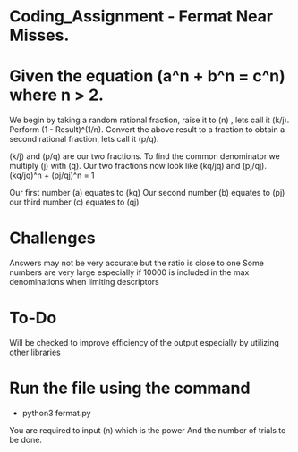 # Coding_Assignment - Fermat Near Misses.

# Given the equation (a^n + b^n = c^n) where n > 2.

  We begin by taking a random rational fraction, raise it to (n) , lets call it (k/j).
  Perform (1 - Result)^(1/n).
  Convert the above result to a fraction to obtain a second rational fraction, lets call it (p/q).
  
  (k/j) and (p/q) are our two fractions.
  To find the common denominator we multiply (j) with (q).
  Our two fractions now look like (kq/jq) and (pj/qj).
  (kq/jq)^n + (pj/qj)^n = 1
  
  Our first number (a) equates to (kq)
  Our second number (b) equates to (pj)
  our third number (c) equates to (qj)
  
# Challenges
  Answers may not be very accurate but the ratio is close to one
  Some numbers are very large especially if 10000 is included in the max denominations when limiting descriptors
 
 # To-Do
  Will be checked to improve efficiency of the output especially by utilizing other libraries
  
# Run the file using the command
 - python3 fermat.py
 
 You are required to input (n) which is the power 
 And the number of trials to be done.
 

 
  
  
  
  
